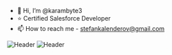 - 👋 Hi, I’m @karambyte3
- ⭐ Certified Salesforce Developer
- 📫 How to reach me - stefankalenderov@gmail.com

![Header](./cat-keyboard.gif) ![Header](./cat-keyboard.gif)

<!---
karambyte3/karambyte3 is a ✨ special ✨ repository because its `README.md` (this file) appears on your GitHub profile.
You can click the Preview link to take a look at your changes.
--->


